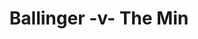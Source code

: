 ---
year: "2003"
serialNumber: "0278" 
game: "Ballinger"
title: "Ballinger -v- The Min"
gameLocation: ""
gameDate: ""
result: ""
resultType: ""
type: "game"
---